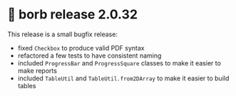 # :mega: borb release 2.0.32

This release is a small bugfix release:
- fixed `Checkbox` to produce valid PDF syntax
- refactored a few tests to have consistent naming
- included `ProgressBar` and `ProgressSquare` classes to make it easier to make reports
- included `TableUtil` and `TableUtil.from2DArray` to make it easier to build tables